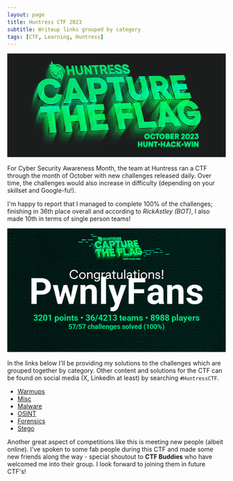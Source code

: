 ```yaml
---
layout: page
title: Huntress CTF 2023
subtitle: Writeup links grouped by category
tags: [CTF, Learning, Huntress]
---
```


![huntress_ctf](/assets/img/huntress_ctf23/huntress_main.png)

For Cyber Security Awareness Month, the team at Huntress ran a CTF through the month of October with new challenges released daily. Over time, the challenges would also increase in difficulty (depending on your skillset and Google-fu!).

I'm happy to report that I managed to complete 100% of the challenges; finishing in 36th place overall and according to _RickAstley (BOT)_, I also made 10th in terms of single person teams!

![huntress_ctf](/assets/img/huntress_ctf23/completion_cert.png)

In the links below I'll be providing my solutions to the challenges which are grouped together by category. Other content and solutions for the CTF can be found on social media (X, LinkedIn at least) by searching `#HuntressCTF`.

- [Warmups](assets/writeups/huntress23_warmup.md)
- [Misc](assets/writeups/huntress23_misc.md)
- [Malware](assets/writeups/huntress23_malware.md)
- [OSINT](assets/writeups/huntress23_osint.md)
- [Forensics](assets/writeups/huntress23_forensic.md)
- [Stego](assets/writeups/huntress23_stego.md)

Another great aspect of competitions like this is meeting new people (albeit online). I've spoken to some fab people during this CTF and made some new friends along the way - special shoutout to **CTF Buddies** who have welcomed me into their group. I look forward to joining them in future CTF's!